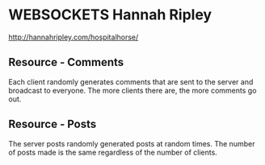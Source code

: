 # WEBSOCKETS Hannah Ripley
http://hannahripley.com/hospitalhorse/

## Resource - Comments
Each client randomly generates comments that are sent to the server and broadcast to everyone. The more clients there are, the more comments go out.

## Resource - Posts
The server posts randomly generated posts at random times. The number of posts made is the same regardless of the number of clients. 
